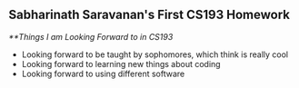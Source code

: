 ## Sabharinath Saravanan's First CS193 Homework

_**Things I am Looking Forward to in CS193_

- Looking forward to be taught by sophomores, which think is really cool
- Looking forward to learning new things about coding
- Looking forward to using different software
```markdown







